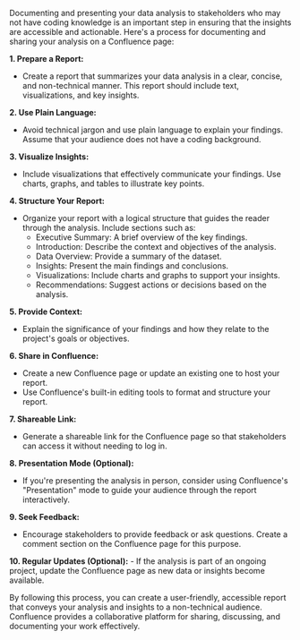 Documenting and presenting your data analysis to stakeholders who may not have coding knowledge is an important step in ensuring that the insights are accessible and actionable. Here's a process for documenting and sharing your analysis on a Confluence page:

**1. Prepare a Report:**
   - Create a report that summarizes your data analysis in a clear, concise, and non-technical manner. This report should include text, visualizations, and key insights.

**2. Use Plain Language:**
   - Avoid technical jargon and use plain language to explain your findings. Assume that your audience does not have a coding background.

**3. Visualize Insights:**
   - Include visualizations that effectively communicate your findings. Use charts, graphs, and tables to illustrate key points.

**4. Structure Your Report:**
   - Organize your report with a logical structure that guides the reader through the analysis. Include sections such as:
     - Executive Summary: A brief overview of the key findings.
     - Introduction: Describe the context and objectives of the analysis.
     - Data Overview: Provide a summary of the dataset.
     - Insights: Present the main findings and conclusions.
     - Visualizations: Include charts and graphs to support your insights.
     - Recommendations: Suggest actions or decisions based on the analysis.

**5. Provide Context:**
   - Explain the significance of your findings and how they relate to the project's goals or objectives.

**6. Share in Confluence:**
   - Create a new Confluence page or update an existing one to host your report.
   - Use Confluence's built-in editing tools to format and structure your report.

**7. Shareable Link:**
   - Generate a shareable link for the Confluence page so that stakeholders can access it without needing to log in.

**8. Presentation Mode (Optional):**
   - If you're presenting the analysis in person, consider using Confluence's "Presentation" mode to guide your audience through the report interactively.

**9. Seek Feedback:**
   - Encourage stakeholders to provide feedback or ask questions. Create a comment section on the Confluence page for this purpose.

**10. Regular Updates (Optional):**
    - If the analysis is part of an ongoing project, update the Confluence page as new data or insights become available.

By following this process, you can create a user-friendly, accessible report that conveys your analysis and insights to a non-technical audience. Confluence provides a collaborative platform for sharing, discussing, and documenting your work effectively.